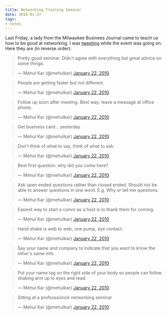 ```yaml
---
title: Networking Training Seminar
date: 2010-01-27
tags:
- notes
---
```


Last Friday, a lady from the Milwaukee Businees Journal came to teach us how to be good at networking. I was [tweeting](http://www.twitter.com/mehulkar) while the event was going on. Here they are (in reverse order):

<blockquote class="twitter-tweet" data-lang="en"><p lang="en" dir="ltr">Pretty good seminar. Didn&#39;t agree with everything but great advice on some things.</p>&mdash; Mehul Kar (@mehulkar) <a href="https://twitter.com/mehulkar/status/8083277754">January 22, 2010</a></blockquote> <script async src="//platform.twitter.com/widgets.js" charset="utf-8"></script>

<blockquote class="twitter-tweet" data-lang="en"><p lang="en" dir="ltr">People are getting faster but not different.</p>&mdash; Mehul Kar (@mehulkar) <a href="https://twitter.com/mehulkar/status/8082979661">January 22, 2010</a></blockquote> <script async src="//platform.twitter.com/widgets.js" charset="utf-8"></script>

<blockquote class="twitter-tweet" data-lang="en"><p lang="en" dir="ltr">Follow up soon after meeting. Best way: leave a message at office phone.</p>&mdash; Mehul Kar (@mehulkar) <a href="https://twitter.com/mehulkar/status/8082963258">January 22, 2010</a></blockquote> <script async src="//platform.twitter.com/widgets.js" charset="utf-8"></script>

<blockquote class="twitter-tweet" data-lang="en"><p lang="en" dir="ltr">Get business card... yesterday</p>&mdash; Mehul Kar (@mehulkar) <a href="https://twitter.com/mehulkar/status/8082810628">January 22, 2010</a></blockquote> <script async src="//platform.twitter.com/widgets.js" charset="utf-8"></script>

<blockquote class="twitter-tweet" data-lang="en"><p lang="en" dir="ltr">Don&#39;t think of what to say, think of what to ask.</p>&mdash; Mehul Kar (@mehulkar) <a href="https://twitter.com/mehulkar/status/8082667422">January 22, 2010</a></blockquote> <script async src="//platform.twitter.com/widgets.js" charset="utf-8"></script>

<blockquote class="twitter-tweet" data-lang="en"><p lang="en" dir="ltr">Best first question: why did you come here?</p>&mdash; Mehul Kar (@mehulkar) <a href="https://twitter.com/mehulkar/status/8082512747">January 22, 2010</a></blockquote> <script async src="//platform.twitter.com/widgets.js" charset="utf-8"></script>

<blockquote class="twitter-tweet" data-lang="en"><p lang="en" dir="ltr">Ask open ended questions rather than closed ended. Should not be able to answer questions in one word. E.g. Why or tell me questions.</p>&mdash; Mehul Kar (@mehulkar) <a href="https://twitter.com/mehulkar/status/8082447725">January 22, 2010</a></blockquote> <script async src="//platform.twitter.com/widgets.js" charset="utf-8"></script>

<blockquote class="twitter-tweet" data-lang="en"><p lang="en" dir="ltr">Easiest way to start a convo as a host is to thank them for coming.</p>&mdash; Mehul Kar (@mehulkar) <a href="https://twitter.com/mehulkar/status/8082067721">January 22, 2010</a></blockquote> <script async src="//platform.twitter.com/widgets.js" charset="utf-8"></script>

<blockquote class="twitter-tweet" data-lang="en"><p lang="en" dir="ltr">Hand shake is web to web, one pump, eye contact.</p>&mdash; Mehul Kar (@mehulkar) <a href="https://twitter.com/mehulkar/status/8082031285">January 22, 2010</a></blockquote> <script async src="//platform.twitter.com/widgets.js" charset="utf-8"></script>

<blockquote class="twitter-tweet" data-lang="en"><p lang="en" dir="ltr">Say your name and company to indicate that you want to know the other&#39;s same info.</p>&mdash; Mehul Kar (@mehulkar) <a href="https://twitter.com/mehulkar/status/8081981565">January 22, 2010</a></blockquote> <script async src="//platform.twitter.com/widgets.js" charset="utf-8"></script>

<blockquote class="twitter-tweet" data-lang="en"><p lang="en" dir="ltr">Put your name tag on the right side of your body so people can follow shaking arm up to eyes and read.</p>&mdash; Mehul Kar (@mehulkar) <a href="https://twitter.com/mehulkar/status/8081953818">January 22, 2010</a></blockquote> <script async src="//platform.twitter.com/widgets.js" charset="utf-8"></script>

<blockquote class="twitter-tweet" data-lang="en"><p lang="en" dir="ltr">Sitting at a professsionck networking seminar</p>&mdash; Mehul Kar (@mehulkar) <a href="https://twitter.com/mehulkar/status/8081502102">January 22, 2010</a></blockquote> <script async src="//platform.twitter.com/widgets.js" charset="utf-8"></script>
